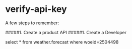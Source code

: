 verify-api-key
====
A few steps to remember:

#####1. Create a product API
#####1. Create a Developer


select * from weather.forecast where woeid=2504498

